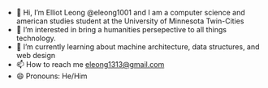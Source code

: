 - 👋 Hi, I’m Elliot Leong @eleong1001 and I am a computer science and american studies student at the University of Minnesota Twin-Cities
- 👀 I’m interested in bring a humanities persepective to all things technology.
- 🌱 I’m currently learning about machine architecture, data structures, and web design
- 📫 How to reach me eleong1313@gmail.com
- 😄 Pronouns: He/Him



